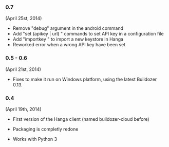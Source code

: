 ### 0.7
(April 25st, 2014)

- Remove "debug" argument in the android command
- Add "set (apikey | url) <value>" commands to set API key in a configuration file
- Add "importkey <file>" to import a new keystore in Hanga
- Reworked error when a wrong API key have been set


### 0.5 - 0.6
(April 21st, 2014)

- Fixes to make it run on Windows platform, using the latest Buildozer 0.13.


### 0.4
(April 19th, 2014)

- First version of the Hanga client (named buildozer-cloud before)

- Packaging is completly redone

- Works with Python 3
